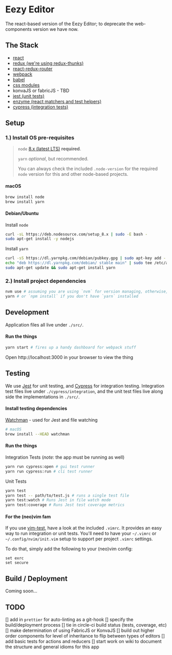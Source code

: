 # Eezy Editor

The react-based version of the Eezy Editor; to deprecate the web-components version we have now.

## The Stack

- [react](https://reactjs.org/)
- [redux (we're using redux-thunks)](https://redux.js.org/)
- [react-redux-router](https://github.com/ReactTraining/react-router/tree/master/packages/react-router-redux)
- [webpack](https://webpack.js.org/)
- [babel](https://babeljs.io/)
- [css modules](https://github.com/css-modules/css-modules)
- konvaJS or fabricJS - TBD
- [jest (unit tests)](https://facebook.github.io/jest/)
- [enzyme (react matchers and test helpers)](https://github.com/airbnb/enzyme)
- [cypress (integration tests)](https://www.cypress.io/)

## Setup

### 1.)  Install OS pre-requisites

> `node` [8.x (latest LTS)](https://github.com/nodejs/Release#release-schedule) **required**.
>
> `yarn` *optional*, but recommended.
>
> You can always check the included `.node-version` for the required `node` version for this and other node-based projects.

#### macOS

```sh
brew install node
brew install yarn
```

#### Debian/Ubuntu

Install `node`

```sh
curl -sL https://deb.nodesource.com/setup_8.x | sudo -E bash -
sudo apt-get install -y nodejs
```

Install `yarn`

```sh
curl -sS https://dl.yarnpkg.com/debian/pubkey.gpg | sudo apt-key add -
echo "deb https://dl.yarnpkg.com/debian/ stable main" | sudo tee /etc/apt/sources.list.d/yarn.list
sudo apt-get update && sudo apt-get install yarn
```

### 2.)  Install project dependencies

```sh
nvm use # assuming you are using `nvm` for version managing, otherwise, make sure you are using `node-8.x`
yarn # or `npm install` if you don't have `yarn` installed
```

## Development

Application files all live under `./src/`.

#### Run the things

```sh
yarn start # fires up a handy dashboard for webpack stuff
```

Open http://localhost:3000 in your browser to view the thing

## Testing

We use [Jest](https://facebook.github.io/jest/docs/en/tutorial-react.html) for unit testing, and [Cypress](https://cypress.io) for integration testing. Integration test files live under `./cypress/integration`, and the unit test files live along side the implementations in `./src/`.

#### Install testing dependencies

[Watchman](https://facebook.github.io/watchman/docs/install.html) - used for Jest and file watching

```sh
# macOS
brew install --HEAD watchman
```

#### Run the things

Integration Tests (*note:* the app must be running as well)

```sh
yarn run cypress:open # gui test runner
yarn run cypress:run # cli test runner
```

Unit Tests

```sh
yarn test
yarn test -- path/to/test.js # runs a single test file
yarn test:watch # Runs Jest in file watch mode
yarn test:coverage # Runs Jest test coverage metrics
```

#### For the (neo)vim fam

If you use [vim-test](https://github.com/janko-m/vim-test), have a look at the included `.vimrc`. It provides an easy way to run integration or unit tests. You'll need to have your `~/.vimrc` or `~/.config/nvim/init.vim` setup to support per project `.vimrc` settings.

To do that, simply add the following to your (neo)vim config:

```viml
set exrc
set secure
```

## Build / Deployment

Coming soon...

## TODO

[] add in `prettier` for auto-linting as a git-hook
[] specify the build/deployment process
[] tie in circle-ci build status (tests, coverage, etc)
[] make determination of using FabricJS or KonvaJS
[] build out higher order components for level of inheritance to flip between types of editors
[] add basic tests for actions and reducers
[] start work on wiki to document the structure and general idioms for this app

